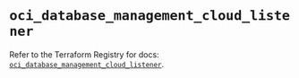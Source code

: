 # `oci_database_management_cloud_listener`

Refer to the Terraform Registry for docs: [`oci_database_management_cloud_listener`](https://registry.terraform.io/providers/hashicorp/oci/7.19.0/docs/resources/database_management_cloud_listener).
